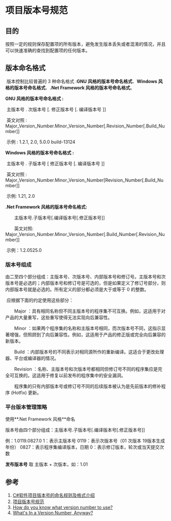 # 项目版本号规范

## 目的

​	按照一定的规则保存配置项的所有版本，避免发生版本丢失或者混淆的情况，并且可以快速准确的查找到配置项的任何版本。



## 版本命名格式

​	版本控制比较普遍的 3 种命名格式 :**GNU 风格的版本号命名格式**、**Windows 风格的版本号命名格式**、**.Net Framework 风格的版本号命名格式**。

**GNU 风格的版本号命名格式 :**

​		主版本号 . 次版本号 [. 修正版本号 [. 编译版本号 ]] 

​		英文对照 : Major_Version_Number.Minor_Version_Number[.Revision_Number[.Build_Number]]

​		示例 : 1.2.1, 2.0, 5.0.0 build-13124

**Windows 风格的版本号命名格式 :**

​		主版本号 . 子版本号 [ 修正版本号 [. 编译版本号 ]] 

​		英文对照 : Major_Version_Number.Minor_Version_Number[Revision_Number[.Build_Number]] 

​		示例: 1.21, 2.0 

**.Net Framework 风格的版本号命名格式:**

　　主版本号.子版本号[.编译版本号[.修正版本号]] 

　　英文对照: Major_Version_Number.Minor_Version_Number[.Build_Number[.Revision_Number]] 

​		示例：1.2.0525.0

### 版本号组成

​		由二至四个部分组成：主版本号、次版本号、内部版本号和修订号。主版本号和次版本号是必选的；内部版本号和修订号是可选的，但是如果定义了修订号部分，则内部版本号就是必选的。所有定义的部分都必须是大于或等于 0 的整数。

​		应根据下面的约定使用这些部分： 

　　Major ：具有相同名称但不同主版本号的程序集不可互换。例如，这适用于对产品的大量重写，这些重写使得无法实现向后兼容性。 

　　Minor ：如果两个程序集的名称和主版本号相同，而次版本号不同，这指示显著增强，但照顾到了向后兼容性。例如，这适用于产品的修正版或完全向后兼容的新版本。 

　　Build ：内部版本号的不同表示对相同源所作的重新编译。这适合于更改处理器、平台或编译器的情况。 

　　Revision ：名称、主版本号和次版本号都相同但修订号不同的程序集应是完全可互换的。这适用于修复以前发布的程序集中的安全漏洞。 

　　程序集的只有内部版本号或修订号不同的后续版本被认为是先前版本的修补程序 (Hotfix) 更新。



### 平台版本管理策略

使用**.Net Framework 风格**命名

版本号由四个部分组成：主版本号.子版本号[.编译版本号[.修正版本号]] 

例：1.0119.0827.0
1：表示主版本号
0119：表示次版本号（01 次版本 19版本生成年份）
0827：表示程序集编译版本，日期
0：表示修订版本，轮次或当天提交次数

**发布版本号** 取 主版本 + 次版本，如：1.01



## 参考

1. [C#软件项目版本号的命名规则及格式介绍](https://www.cnblogs.com/fan-yuan/p/3512338.html)
2. [项目版本号规范](zhuanlan.zhihu.com/p/74532338?utm_source=wechat_timeline)
3. [How do you know what version number to use?](https://stackoverflow.com/questions/396429/how-do-you-know-what-version-number-to-use)
4. [What's In a Version Number, Anyway?](blog.codinghorror.com/whats-in-a-version-number-anyway/)

